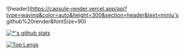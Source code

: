 ![header](https://capsule-render.vercel.app/api?type=waving&color=auto&height=300&section=header&text=minju's github%20render&fontSize=90)

[![*'s github stats](https://github-readme-stats.vercel.app/api?username=KMJ-KimMinJu)](https://github.com/KMJ-KimMinJu)

[![Top Langs](https://github-readme-stats.vercel.app/api/top-langs/?username=KMJ-KimMinJu&layout=compact)](https://github.com/KMJ-KimMinJu/githubreadme-stats)
